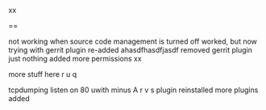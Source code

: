 xx

==

not working when source code management is turned off
worked, but now trying with gerrit plugin re-added
ahasdfhasdfjasdf
removed gerrit plugin
just nothing
added more  permissions
xx

more stuff here
r
u
q

tcpdumping
listen on 80
uwith minus A
r
v
s
plugin reinstalled
more plugins added
